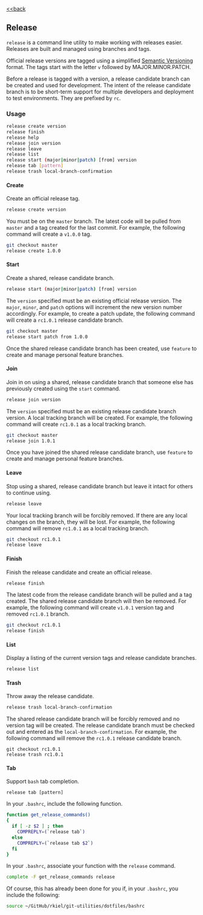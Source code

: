 [<<back](README.md)

## Release

`release` is a command line utility to make working with releases easier.  Releases are built and managed using branches and tags.  

Official release versions are tagged using a simplified [Semantic Versioning](http://semver.org/) format.  The tags start with the letter `v` followed by MAJOR.MINOR.PATCH.

Before a release is tagged with a version, a release candidate branch can be created and used for development.  The intent of the release candidate branch is to be short-term support for multiple developers and deployment to test environments.  They are prefixed by `rc`.

### Usage

```bash
release create version
release finish
release help
release join version
release leave
release list
release start (major|minor|patch) [from] version
release tab [pattern]
release trash local-branch-confirmation
```

#### Create

Create an official release tag.

```bash
release create version
```

You must be on the `master` branch.  The latest code will be pulled from `master` and a tag created for the last commit.  For example, the following command will create a `v1.0.0` tag.

```bash
git checkout master
release create 1.0.0
```

#### Start

Create a shared, release candidate branch.

```bash
release start (major|minor|patch) [from] version
```

The `version` specified must be an existing official release version.  The `major`, `minor`, and `patch` options will increment the new version number accordingly.  For example, to create a patch update, the following command will create a `rc1.0.1` release candidate branch.

```bash
git checkout master
release start patch from 1.0.0
```

Once the shared release candidate branch has been created, use `feature` to create and manage personal feature branches.

#### Join

Join in on using a shared, release candidate branch that someone else has previously created using the `start` command.

```bash
release join version
```

The `version` specified must be an existing release candidate branch version.  A local tracking branch will be created.  For example, the following command will create `rc1.0.1` as a local tracking branch.

```bash
git checkout master
release join 1.0.1
```

Once you have joined the shared release candidate branch, use `feature` to create and manage personal feature branches.

#### Leave

Stop using a shared, release candidate branch but leave it intact for others to continue using.

```bash
release leave
```

Your local tracking branch will be forcibly removed.  If there are any local changes on the branch, they will be lost.  For example, the following command will remove `rc1.0.1` as a local tracking branch.

```bash
git checkout rc1.0.1
release leave
```

#### Finish

Finish the release candidate and create an official release.

```bash
release finish
```

The latest code from the release candidate branch will be pulled and a tag created.  The shared release candidate branch will then be removed.  For example, the following command will create `v1.0.1` version tag and removed `rc1.0.1` branch.

```bash
git checkout rc1.0.1
release finish
```

#### List

Display a listing of the current version tags and release candidate branches.

```bash
release list
```

#### Trash

Throw away the release candidate.

```bash
release trash local-branch-confirmation
```

The shared release candidate branch will be forcibly removed and no version tag will be created.  The release candidate branch must be checked out and entered as the `local-branch-confirmation`.  For example, the following command will remove the `rc1.0.1` release candidate branch.

```branch
git checkout rc1.0.1
release trash rc1.0.1
```

#### Tab

Support `bash` tab completion.

```branch
release tab [pattern]
```

In your `.bashrc`, include the following function.

```bash
function get_release_commands()
{
  if [ -z $2 ] ; then
    COMPREPLY=(`release tab`)
  else
    COMPREPLY=(`release tab $2`)
  fi
}
```

In your `.bashrc`, associate your function with the `release` command.

```bash
complete -F get_release_commands release
```

Of course, this has already been done for you if, in your `.bashrc`, you include the following:

```bash
source ~/GitHub/rkiel/git-utilities/dotfiles/bashrc
```
